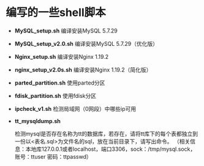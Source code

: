 # 编写的一些shell脚本
- **MySQL_setup.sh**  编译安装MySQL 5.7.29
- **MySQL_setup_v2.0.sh**  编译安装MySQL 5.7.29（优化版）
- **Nginx_setup.sh**  编译安装Nginx 1.19.2
- **nginx_setup_v2.0s.sh**  编译安装Nginx 1.19.2（简化版）
- **parted_partition.sh**  使用parted分区
- **fdisk_partition.sh**  使用fdisk分区

- **ipcheck_v1.sh** 检测局域网（0网段）中哪些ip可用

- **tt_mysqldump.sh**

    检测mysql是否存在名称为tt的数据库，若存在，请将tt库下的每个表都独立到一份以<表名.sql>为文件名的sql，放在当前目录下，请写出命令。
    （相关信息：本地库127.0.0.1或者localhost，端口3306，sock：/tmp/mysql.sock，账号：ttuser 密码：ttpasswd）


